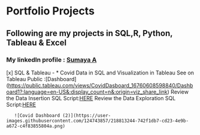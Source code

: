 # Portfolio Projects 

## Following are my projects in SQL,R, Python, Tableau & Excel
### **My linkedln profile** : [Sumaya A](https://www.linkedin.com/in/sumaya-abdullathif)
[x] SQL & Tableau -
     * Covid Data in SQL and Visualization in Tableau
       See on Tableau Public :[Dashboard] (https://public.tableau.com/views/CovidDasboard_16760608598840/Dashboard1?:language=en-US&:display_count=n&:origin=viz_share_link)
       Review the Data Insertion SQL Script:[HERE](https://github.com/Sumaya524/CovidProjects/blob/main/CovidQuery.sql)
       Review the Data Exploration SQL Script:[HERE](https://github.com/Sumaya524/Tableau-Dashboard/blob/main/Covid%20TableauQuery.sql)
       
       ![Covid Dashboard (2)](https://user-images.githubusercontent.com/124743857/218813244-742f1db7-cd23-4e9b-a672-c4f83855804a.png)








